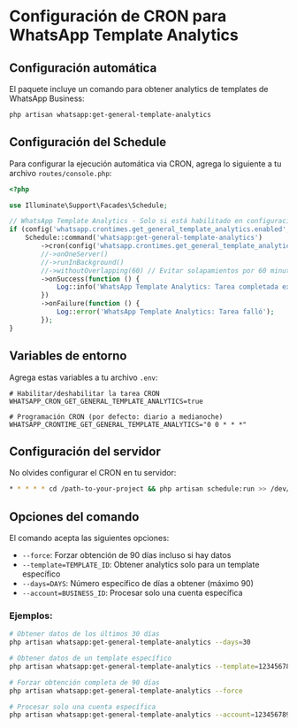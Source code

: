 # Configuración de CRON para WhatsApp Template Analytics

## Configuración automática

El paquete incluye un comando para obtener analytics de templates de WhatsApp Business:

```bash
php artisan whatsapp:get-general-template-analytics
```

## Configuración del Schedule

Para configurar la ejecución automática via CRON, agrega lo siguiente a tu archivo `routes/console.php`:

```php
<?php

use Illuminate\Support\Facades\Schedule;

// WhatsApp Template Analytics - Solo si está habilitado en configuración
if (config('whatsapp.crontimes.get_general_template_analytics.enabled', false)) {
    Schedule::command('whatsapp:get-general-template-analytics')
        ->cron(config('whatsapp.crontimes.get_general_template_analytics.schedule', '0 0 * * *'))
        //->onOneServer()
        //->runInBackground()
        //->withoutOverlapping(60) // Evitar solapamientos por 60 minutos
        ->onSuccess(function () {
            Log::info('WhatsApp Template Analytics: Tarea completada exitosamente');
        })
        ->onFailure(function () {
            Log::error('WhatsApp Template Analytics: Tarea falló');
        });
}
```

## Variables de entorno

Agrega estas variables a tu archivo `.env`:

```env
# Habilitar/deshabilitar la tarea CRON
WHATSAPP_CRON_GET_GENERAL_TEMPLATE_ANALYTICS=true

# Programación CRON (por defecto: diario a medianoche)
WHATSAPP_CRONTIME_GET_GENERAL_TEMPLATE_ANALYTICS="0 0 * * *"
```

## Configuración del servidor

No olvides configurar el CRON en tu servidor:

```bash
* * * * * cd /path-to-your-project && php artisan schedule:run >> /dev/null 2>&1
```

## Opciones del comando

El comando acepta las siguientes opciones:

- `--force`: Forzar obtención de 90 días incluso si hay datos
- `--template=TEMPLATE_ID`: Obtener analytics solo para un template específico
- `--days=DAYS`: Número específico de días a obtener (máximo 90)
- `--account=BUSINESS_ID`: Procesar solo una cuenta específica

### Ejemplos:

```bash
# Obtener datos de los últimos 30 días
php artisan whatsapp:get-general-template-analytics --days=30

# Obtener datos de un template específico
php artisan whatsapp:get-general-template-analytics --template=123456789

# Forzar obtención completa de 90 días
php artisan whatsapp:get-general-template-analytics --force

# Procesar solo una cuenta específica
php artisan whatsapp:get-general-template-analytics --account=1234567890
```